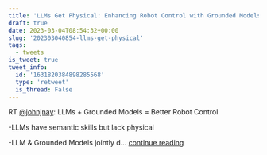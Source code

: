 ```yaml
---
title: 'LLMs Get Physical: Enhancing Robot Control with Grounded Models'
draft: true
date: 2023-03-04T08:54:32+00:00
slug: '202303040854-llms-get-physical'
tags:
  - tweets
is_tweet: true
tweet_info:
  id: '1631820384898285568'
  type: 'retweet'
  is_thread: False
---
```




RT [@johnjnay](https://x.com/johnjnay): LLMs + Grounded Models = Better Robot Control

-LLMs have semantic skills but lack physical

-LLM &amp; Grounded Models jointly d… [continue reading](https://x.com/sytelus/status/1631820384898285568)
